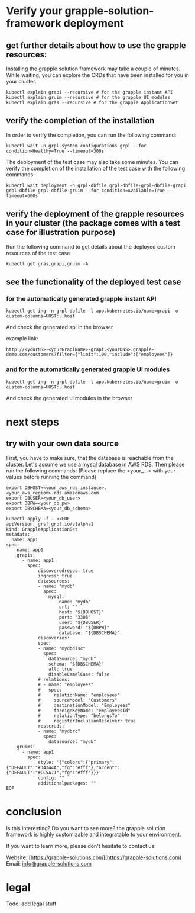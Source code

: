 # Verify your grapple-solution-framework deployment

## get further details about how to use the grapple resources:
Installing the grapple solution framework may take a couple of minutes.
While waiting, you can explore the CRDs that have been installed for you in your cluster.
```
kubectl explain grapi --recursive # for the grapple instant API
kubectl explain gruim --recursive # for the grapple UI modules
kubectl explain gras --recursive # for the grapple ApplicationSet
```

## verify the completion of the installation
In order to verify the completion, you can run the following command:
```
kubectl wait -n grpl-system configurations grpl --for condition=Healthy=True --timeout=300s
```

The deployment of the test case may also take some minutes.
You can verify the completion of the installation of the test case with the following commands:
```
kubectl wait deployment -n grpl-dbfile grpl-dbfile-grpl-dbfile-grapi grpl-dbfile-grpl-dbfile-gruim --for condition=Available=True --timeout=600s
```


## verify the deployment of the grapple resources in your cluster (the package comes with a test case for illustration purpose)
Run the following command to get details about the deployed custom resources of the test case
```
kubectl get gras,grapi,gruim -A
```


## see the functionality of the deployed test case

### for the automatically generated grapple instant API
```
kubectl get ing -n grpl-dbfile -l app.kubernetes.io/name=grapi -o custom-columns=HOST:..host
```
And check the generated api in the browser

example link:
```
http://<yourNS>-<yourGrapiName>-grapi.<yourDNS>.grapple-demo.com/customers?filter={"limit":100,"include":["employees"]}
```


### and for the automatically generated grapple UI modules
```
kubectl get ing -n grpl-dbfile -l app.kubernetes.io/name=gruim -o custom-columns=HOST:..host
```
And check the generated ui modules in the browser


# next steps

## try with your own data source
First, you have to make sure, that the database is reachable from the cluster.
Let's assume we use a mysql database in AWS RDS.
Then please run the following commands:
(Please replace the <your_...> with your values before running the command)
```
export DBHOST=<your_aws_rds_instance>.<your_aws_region>.rds.amazonaws.com
export DBUSER=<your_db_user>
export DBPW=<your_db_pw>
export DBSCHEMA=<your_db_schema>

kubectl apply -f - <<EOF
apiVersion: grsf.grpl.io/v1alpha1
kind: GrappleApplicationSet
metadata:
  name: app1
spec:
    name: app1
    grapis:
      - name: app1
        spec:
            discoveredrepos: true
            ingress: true
            datasources:
            - name: "mydb"
              spec:
                mysql:
                    name: "mydb"
                    url: ""
                    host: "${DBHOST}"
                    port: "3306"
                    user: "${DBUSER}"
                    password: "${DBPW}"
                    database: "${DBSCHEMA}"
            discoveries:
            spec:
            - name: "mydbdisc"
              spec:
                dataSource: "mydb"
                schema: "${DBSCHEMA}"
                all: true
                disableCamelCase: false
            # relations:
            # - name: "employees"
            #   spec:
            #     relationName: "employees"
            #     sourceModel: "Customers"
            #     destinationModel: "Employees"
            #     foreignKeyName: "employeesId"
            #     relationType: "belongsTo"
            #     registerInclusionResolver: true
            restcruds:
            - name: "mydbrc"
              spec:
                datasource: "mydb"
    gruims:
      - name: app1
        spec:
            style: '{"colors":{"primary":{"DEFAULT":"#34344A","fg":"#fff"},"accent":{"DEFAULT":"#CC5A71","fg":"#fff"}}}'
            config: ""
            additionalpackages: ""
EOF

```



# conclusion
Is this interesting? Do you want to see more?
the grapple solution framework is highly customizable and integratable to your environment.

If you want to learn more, please don't hesitate to contact us:

Website:
[https://grapple-solutions.com](https://grapple-solutions.com)
Email:
[info@grapple-solutions.com](mailto:info@grapple-solutions.com)



# legal
Todo: add legal stuff